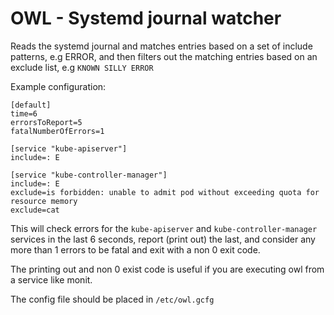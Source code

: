 # OWL - Systemd journal watcher

Reads the systemd journal and matches entries based on a set of include patterns, e.g ERROR, and then filters out the matching entries based on an exclude list, e.g `KNOWN SILLY ERROR`

Example configuration:

```
[default]
time=6
errorsToReport=5
fatalNumberOfErrors=1

[service "kube-apiserver"]
include=: E

[service "kube-controller-manager"]
include=: E
exclude=is forbidden: unable to admit pod without exceeding quota for resource memory
exclude=cat
```

This will check errors for the `kube-apiserver` and `kube-controller-manager` services in the last 6 seconds, 
report (print out) the last, and consider any more than 1 errors to be fatal and exit with a non 0 exit code.

The printing out and non 0 exist code is useful if you are executing owl from a service like monit.

The config file should be placed in `/etc/owl.gcfg`



